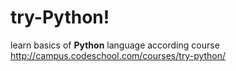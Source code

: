 # try-Python!
learn basics of **Python** language 
according course http://campus.codeschool.com/courses/try-python/ 

